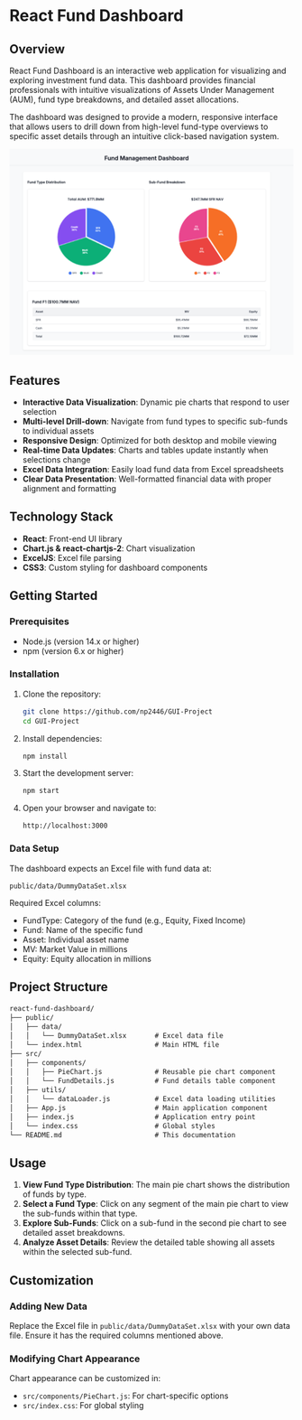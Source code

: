 # React Fund Dashboard

## Overview

React Fund Dashboard is an interactive web application for visualizing and exploring investment fund data. This dashboard provides financial professionals with intuitive visualizations of Assets Under Management (AUM), fund type breakdowns, and detailed asset allocations.

The dashboard was designed to provide a modern, responsive interface that allows users to drill down from high-level fund-type overviews to specific asset details through an intuitive click-based navigation system.

![Fund Dashboard Screenshot](./screenshot.png)

## Features

- **Interactive Data Visualization**: Dynamic pie charts that respond to user selection
- **Multi-level Drill-down**: Navigate from fund types to specific sub-funds to individual assets
- **Responsive Design**: Optimized for both desktop and mobile viewing
- **Real-time Data Updates**: Charts and tables update instantly when selections change
- **Excel Data Integration**: Easily load fund data from Excel spreadsheets
- **Clear Data Presentation**: Well-formatted financial data with proper alignment and formatting

## Technology Stack

- **React**: Front-end UI library
- **Chart.js & react-chartjs-2**: Chart visualization
- **ExcelJS**: Excel file parsing
- **CSS3**: Custom styling for dashboard components

## Getting Started

### Prerequisites

- Node.js (version 14.x or higher)
- npm (version 6.x or higher)

### Installation

1. Clone the repository:
   ```bash
   git clone https://github.com/np2446/GUI-Project
   cd GUI-Project
   ```

2. Install dependencies:
   ```bash
   npm install
   ```

3. Start the development server:
   ```bash
   npm start
   ```

4. Open your browser and navigate to:
   ```
   http://localhost:3000
   ```

### Data Setup

The dashboard expects an Excel file with fund data at:
```
public/data/DummyDataSet.xlsx
```

Required Excel columns:
- FundType: Category of the fund (e.g., Equity, Fixed Income)
- Fund: Name of the specific fund
- Asset: Individual asset name
- MV: Market Value in millions
- Equity: Equity allocation in millions

## Project Structure

```
react-fund-dashboard/
├── public/
│   ├── data/
│   │   └── DummyDataSet.xlsx       # Excel data file
│   └── index.html                  # Main HTML file
├── src/
│   ├── components/
│   │   ├── PieChart.js             # Reusable pie chart component
│   │   └── FundDetails.js          # Fund details table component
│   ├── utils/
│   │   └── dataLoader.js           # Excel data loading utilities
│   ├── App.js                      # Main application component
│   ├── index.js                    # Application entry point
│   └── index.css                   # Global styles
└── README.md                       # This documentation
```

## Usage

1. **View Fund Type Distribution**: The main pie chart shows the distribution of funds by type.
2. **Select a Fund Type**: Click on any segment of the main pie chart to view the sub-funds within that type.
3. **Explore Sub-Funds**: Click on a sub-fund in the second pie chart to see detailed asset breakdowns.
4. **Analyze Asset Details**: Review the detailed table showing all assets within the selected sub-fund.

## Customization

### Adding New Data

Replace the Excel file in `public/data/DummyDataSet.xlsx` with your own data file. Ensure it has the required columns mentioned above.

### Modifying Chart Appearance

Chart appearance can be customized in:
- `src/components/PieChart.js`: For chart-specific options
- `src/index.css`: For global styling

